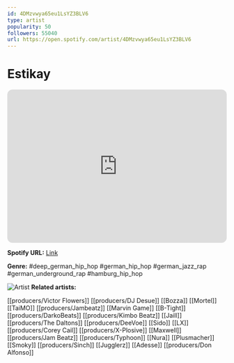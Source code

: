 ```yaml
---
id: 4DMzvwya65eu1LsYZ3BLV6
type: artist
popularity: 50
followers: 55040
url: https://open.spotify.com/artist/4DMzvwya65eu1LsYZ3BLV6
---
```

# Estikay

<iframe style="border-radius:12px" src="https://open.spotify.com/embed/artist/4DMzvwya65eu1LsYZ3BLV6" width="100%" height="352" frameBorder="0" allowfullscreen="" allow="autoplay; clipboard-write; encrypted-media; fullscreen; picture-in-picture" loading="lazy"></iframe>

**Spotify URL:** [Link](https://open.spotify.com/artist/4DMzvwya65eu1LsYZ3BLV6)

**Genre:**  #deep_german_hip_hop #german_hip_hop #german_jazz_rap #german_underground_rap #hamburg_hip_hop

![Artist](https://i.scdn.co/image/ab6761610000e5eb4f26169057d369d490993417)
**Related artists:**

[[producers/Victor Flowers]]
[[producers/DJ Desue]]
[[Bozza]]
[[Mortel]]
[[TaiMO]]
[[producers/Jambeatz]]
[[Marvin Game]]
[[B-Tight]]
[[producers/DarkoBeats]]
[[producers/Kimbo Beatz]]
[[Jaill]]
[[producers/The Daltons]]
[[producers/DeeVoe]]
[[Sido]]
[[LX]]
[[producers/Corey Cail]]
[[producers/X-Plosive]]
[[Maxwell]]
[[producers/Jam Beatz]]
[[producers/Typhoon]]
[[Nura]]
[[Plusmacher]]
[[Smoky]]
[[producers/Sinch]]
[[Jugglerz]]
[[Adesse]]
[[producers/Don Alfonso]]
